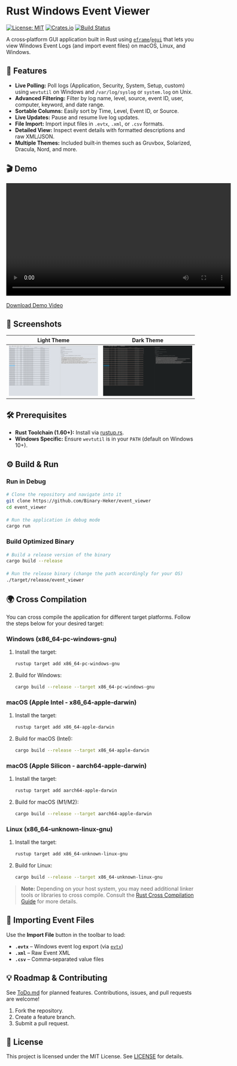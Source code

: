 # Rust Windows Event Viewer

[![License: MIT](https://img.shields.io/badge/License-MIT-green.svg)](LICENSE)
[![Crates.io](https://img.shields.io/crates/v/eframe.svg)](https://crates.io/crates/eframe)
[![Build Status](https://img.shields.io/github/workflow/status/<your‑username>/event_viewer/CI)](https://github.com/<your‑username>/event_viewer)

A cross‑platform GUI application built in Rust using [`eframe`](https://crates.io/crates/eframe)/[`egui`](https://crates.io/crates/egui) that lets you view Windows Event Logs (and import event files) on macOS, Linux, and Windows.

## 🚀 Features

- **Live Polling:** Poll logs (Application, Security, System, Setup, custom) using `wevtutil` on Windows and `/var/log/syslog` or `system.log` on Unix.
- **Advanced Filtering:** Filter by log name, level, source, event ID, user, computer, keyword, and date range.
- **Sortable Columns:** Easily sort by Time, Level, Event ID, or Source.
- **Live Updates:** Pause and resume live log updates.
- **File Import:** Import input files in `.evtx`, `.xml`, or `.csv` formats.
- **Detailed View:** Inspect event details with formatted descriptions and raw XML/JSON.
- **Multiple Themes:** Included built‑in themes such as Gruvbox, Solarized, Dracula, Nord, and more.

## 🎬 Demo

<video controls width="600">
  <source src="Screen Recording 2025-04-23 at 3.16.18 PM.mov" type="video/mp4">
  <!-- Fallback link -->
  <p>Your browser does not support embedded video. <a href="Screen Recording 2025-04-23 at 3.16.18 PM.mov">Download the demo</a>.</p>
</video>

[Download Demo Video](Demo.mov)

## 📸 Screenshots

| Light Theme                                                 | Dark Theme                                                |
|-------------------------------------------------------------|--------------------------------------------------------------|
| ![Main Window](light.png)      | ![Details Pane](dark.png)       |

## 🛠️ Prerequisites

- **Rust Toolchain (1.60+):** Install via [rustup.rs](https://rustup.rs/).
- **Windows Specific:** Ensure `wevtutil` is in your `PATH` (default on Windows 10+).

## ⚙️ Build & Run

### Run in Debug
```bash
# Clone the repository and navigate into it
git clone https://github.com/Binary-Heker/event_viewer
cd event_viewer

# Run the application in debug mode
cargo run
```

### Build Optimized Binary
```bash
# Build a release version of the binary
cargo build --release

# Run the release binary (change the path accordingly for your OS)
./target/release/event_viewer
```

## 🌍 Cross Compilation

You can cross compile the application for different target platforms. Follow the steps below for your desired target:

### Windows (x86_64-pc-windows-gnu)
1. Install the target:
    ```bash
    rustup target add x86_64-pc-windows-gnu
    ```
2. Build for Windows:
    ```bash
    cargo build --release --target x86_64-pc-windows-gnu
    ```

### macOS (Apple Intel - x86_64-apple-darwin)
1. Install the target:
    ```bash
    rustup target add x86_64-apple-darwin
    ```
2. Build for macOS (Intel):
    ```bash
    cargo build --release --target x86_64-apple-darwin
    ```

### macOS (Apple Silicon - aarch64-apple-darwin)
1. Install the target:
    ```bash
    rustup target add aarch64-apple-darwin
    ```
2. Build for macOS (M1/M2):
    ```bash
    cargo build --release --target aarch64-apple-darwin
    ```

### Linux (x86_64-unknown-linux-gnu)
1. Install the target:
    ```bash
    rustup target add x86_64-unknown-linux-gnu
    ```
2. Build for Linux:
    ```bash
    cargo build --release --target x86_64-unknown-linux-gnu
    ```

> **Note:** Depending on your host system, you may need additional linker tools or libraries to cross compile. Consult the [Rust Cross Compilation Guide](https://doc.rust-lang.org/cargo/guide/cross-compilation.html) for more details.

## 📂 Importing Event Files

Use the **Import File** button in the toolbar to load:
- **`.evtx`** – Windows event log export (via [`evtx`](https://crates.io/crates/evtx))
- **`.xml`**  – Raw Event XML
- **`.csv`**  – Comma‑separated value files

## 💡 Roadmap & Contributing

See [ToDo.md](ToDo.md) for planned features. Contributions, issues, and pull requests are welcome!

1. Fork the repository.  
2. Create a feature branch.  
3. Submit a pull request.

## 📄 License

This project is licensed under the MIT License. See [LICENSE](LICENSE) for details.